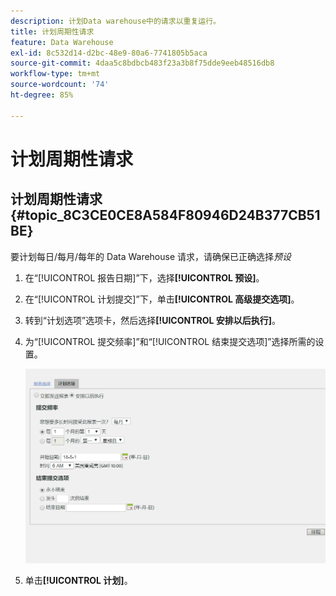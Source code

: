```yaml
---
description: 计划Data warehouse中的请求以重复运行。
title: 计划周期性请求
feature: Data Warehouse
exl-id: 8c532d14-d2bc-48e9-80a6-7741805b5aca
source-git-commit: 4daa5c8bdbcb483f23a3b8f75dde9eeb48516db8
workflow-type: tm+mt
source-wordcount: '74'
ht-degree: 85%

---
```


# 计划周期性请求

## 计划周期性请求 {#topic_8C3CE0CE8A584F80946D24B377CB51BE}

要计划每日/每月/每年的 Data Warehouse 请求，请确保已正确选择*预设*

1. 在“[!UICONTROL 报告日期]”下，选择&#x200B;**[!UICONTROL 预设]**。

1. 在“[!UICONTROL 计划提交]”下，单击&#x200B;**[!UICONTROL 高级提交选项]**。

1. 转到“计划选项”选项卡，然后选择&#x200B;**[!UICONTROL 安排以后执行]**。
1. 为“[!UICONTROL 提交频率]”和“[!UICONTROL 结束提交选项]”选择所需的设置。

   ![](assets/dw_schedule.png)

1. 单击&#x200B;**[!UICONTROL 计划]**。
